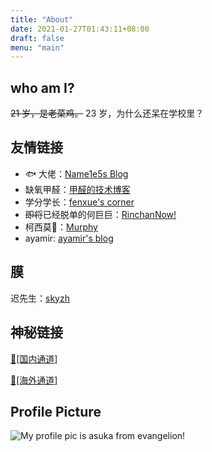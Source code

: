 ```yaml
---
title: "About"
date: 2021-01-27T01:43:11+08:00
draft: false
menu: "main"
---
```


## who am I?

~~21 岁，是老菜鸡。~~
23 岁，为什么还呆在学校里？

## 友情链接

- 🐟 大佬：[Name1e5s Blog](https://blog.name1e5s.com)
- 缺氧甲醛：[甲醛的技术博客](https://hyiker.com)
- 学分学长：[fenxue's corner](https://sprinter1999.github.io)
- ~~即将~~已经脱单的何巨巨：[RinchanNow!](https://rinchannowww.github.io)
- 柯西莫🍊：[Murphy](https://murphy-orangemud.github.io)
- ayamir: [ayamir's blog](https://ayamir.github.io)

## 膜

迟先生：[skyzh](https://skyzh.dev)

## 神秘链接

[🔗[国内通道]](https://www.bilibili.com/video/BV1GJ411x7h7)

[🔗[海外通道]](https://www.youtube.com/watch?v=dQw4w9WgXcQ)

## Profile Picture

<image src="/asuka.jpg" title="My profile pic is asuka from evangelion!" caption="「chance...」">
